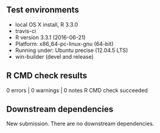 ## Test environments
* local OS X install, R 3.3.0
* travis-ci
 * R version 3.3.1 (2016-06-21)
 * Platform: x86_64-pc-linux-gnu (64-bit)
 * Running under: Ubuntu precise (12.04.5 LTS)
* win-builder (devel and release)

## R CMD check results
0 errors | 0 warnings | 0 notes
R CMD check succeeded

## Downstream dependencies
New submission.  There are no downstream dependencies.
